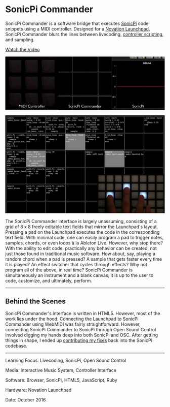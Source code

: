 # SonicPi Commander

SonicPi Commander is a software bridge that executes [SonicPi](http://sonic-pi.net/) code snippets using a MIDI controller. Designed for a [Novation Launchpad](https://us.novationmusic.com/launch/launchpad), SonicPi Commander blurs the lines between livecoding, [controller scripting](https://rbnrpi.wordpress.com/2016/04/01/a-completely-different-way-to-use-sonic-pi-with-a-midi-controller/), and sampling.

[Watch the Video](https://www.youtube.com/watch?v=BRSSNtuW618)

![](SonicPiCommanderSummary.gif)

![](SonicPiCommanderInterface.png)

The SonicPi Commander interface is largely unassuming, consisting of a grid of 8 x 8 freely editable text fields that mirror the Launchpad's layout. Pressing a pad on the Launchpad executes the code in the corresponding text field. With minimal code, one can easily program a pad to trigger notes, samples, chords, or even loops à la Ableton Live. However, why stop there? With the ability to edit code, practically any behavior can be created, not just those found in traditional music software. How about, say, playing a random chord when a pad is pressed? A sample that gets faster every time it is played? An effect switcher that cycles through effects? Why not program all of the above, in real time? SonicPi Commander is simultaneously an instrument and a blank canvas; it is up to the user to code, customize, and ultimately, perform.

---

## Behind the Scenes

SonicPi Commander's interface is written in HTML5. However, most of the work lies under the hood. Connecting the Launchpad to SonicPi Commander using WebMIDI was fairly straightforward. However, connecting SonicPi Commander to SonicPi through Open Sound Control involved digging my hands deep into both SonicPi and OSC. After getting things in shape, I ended up [contributing my fixes](https://github.com/samaaron/sonic-pi/commit/37e7876dc577dd3e70342ffd5e10c835ec4899d1) back into the SonicPi codebase.

---

Learning Focus: Livecoding, SonicPi, Open Sound Control

Media: Interactive Music System, Controller Interface

Software: Browser, SonicPi, HTML5, JavaScript, Ruby

Hardware: Novation Launchpad

Date: October 2016
